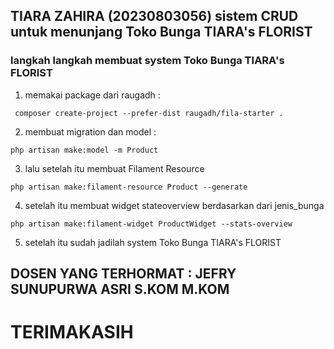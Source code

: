 ## TIARA ZAHIRA (20230803056) sistem CRUD untuk menunjang Toko Bunga TIARA's FLORIST

### langkah langkah membuat system Toko Bunga TIARA's FLORIST

1. memakai package dari raugadh : 
```
 composer create-project --prefer-dist raugadh/fila-starter .
```
2. membuat migration dan model : 
```
php artisan make:model -m Product
```
3. lalu setelah itu membuat Filament Resource 
```
php artisan make:filament-resource Product --generate
```
4. setelah itu membuat widget stateoverview berdasarkan dari jenis_bunga 
```
php artisan make:filament-widget ProductWidget --stats-overview
```
5. setelah itu sudah jadilah system Toko Bunga TIARA's FLORIST

## DOSEN YANG TERHORMAT : JEFRY SUNUPURWA ASRI S.KOM M.KOM
# TERIMAKASIH